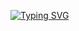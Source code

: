 [![Typing SVG](https://readme-typing-svg.herokuapp.com?&duration=3000&pause=500&color=13F700&center=true&multiline=true&width=1024&height=40&lines=Wake+up+Neo;Welcome+to+my+profile+(%EF%BD%A1%E2%97%95%E2%80%BF%E2%97%95%EF%BD%A1)++)](https://git.io/typing-svg)
